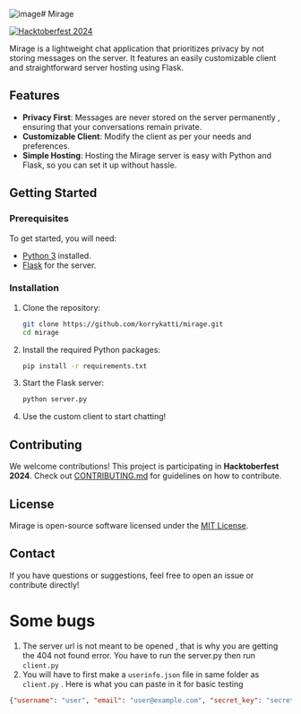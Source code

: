 ![image](https://github.com/user-attachments/assets/6de33f5a-d864-41c5-94db-fbefa5da85ad)# Mirage

[![Hacktoberfest 2024](https://img.shields.io/badge/Hacktoberfest-2024-blueviolet)](https://hacktoberfest.com/)

Mirage is a lightweight chat application that prioritizes privacy by not storing messages on the server. It features an easily customizable client and straightforward server hosting using Flask.

## Features

- **Privacy First**: Messages are never stored on the server permanently , ensuring that your conversations remain private.
- **Customizable Client**: Modify the client as per your needs and preferences.
- **Simple Hosting**: Hosting the Mirage server is easy with Python and Flask, so you can set it up without hassle.

## Getting Started

### Prerequisites

To get started, you will need:

- [Python 3](https://www.python.org/downloads/) installed.
- [Flask](https://flask.palletsprojects.com/) for the server.

### Installation

1. Clone the repository:

    ```sh
    git clone https://github.com/korrykatti/mirage.git
    cd mirage
    ```

2. Install the required Python packages:

    ```sh
    pip install -r requirements.txt
    ```

3. Start the Flask server:

    ```sh
    python server.py
    ```

4. Use the custom client to start chatting!

## Contributing

We welcome contributions! This project is participating in **Hacktoberfest 2024**. Check out [CONTRIBUTING.md](CONTRIBUTING.md) for guidelines on how to contribute.

## License

Mirage is open-source software licensed under the [MIT License](LICENSE).

## Contact

If you have questions or suggestions, feel free to open an issue or contribute directly!


# Some bugs

1. The server url is not meant to be opened , that is why you are getting the 404 not found error. You have to run the server.py then run `client.py`
2. You will have to first make a `userinfo.json` file in same folder as `client.py` . Here is what you can paste in it for basic testing
```json
{"username": "user", "email": "user@example.com", "secret_key": "secret"}
```
